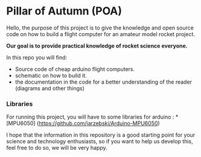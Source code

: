 # Pillar of Autumn (POA)

Hello, the purpose of this project is to give the knowledge and open source code on how to build a flight computer for an amateur model rocket project.

**Our goal is to provide practical knowledge of rocket science everyone.**

In this repo you will find:
* Source code of cheap arduino flight computers.
* schematic on how to build it.
* the documentation in the code for a better understanding of the reader (diagrams and other things)

### Libraries
For running this project, you will have to some libraries for arduino : 
*[MPU6050] (https://github.com/jarzebski/Arduino-MPU6050)

I hope that the information in this repository is a good starting point for your science and technology enthusiasts, so if you want to help us develop this, feel free to do so, we will be very happy.
